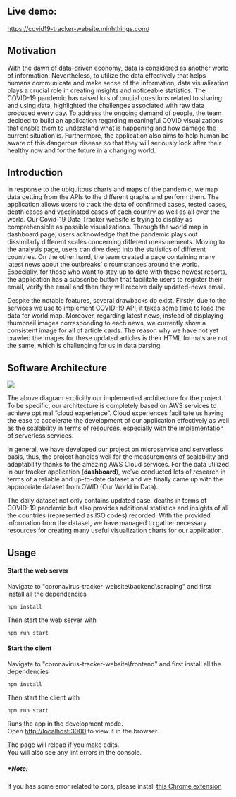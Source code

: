 ## Live demo: 
https://covid19-tracker-website.minhthings.com/

## Motivation

With the dawn of data-driven economy, data is considered as another world of information. Nevertheless, to utilize the data effectively that helps humans communicate and make sense of the information, data visualization plays a crucial role in creating insights and noticeable statistics. The COVID-19 pandemic has raised lots of crucial questions related to sharing and using data, highlighted the challenges associated with raw data produced every day. To address the ongoing demand of people, the team decided to build an application regarding meaningful COVID visualizations that enable them to understand what is happening and how damage the current situation is. Furthermore, the application also aims to help human be aware of this dangerous disease so that they will seriously look after their healthy now and for the future in a changing world. 

## Introduction

In response to the ubiquitous charts and maps of the pandemic, we map data getting from the APIs to the different graphs and perform them. The application allows users to track the data of confirmed cases, tested cases, death cases and vaccinated cases of each country as well as all over the world. Our Covid-19 Data Tracker website is trying to display as comprehensible as possible visualizations. Through the world map in dashboard page, users acknowledge that the pandemic plays out dissimilarly different scales concerning different measurements. Moving to the analysis page, users can dive deep into the statistics of different countries. On the other hand, the team created a page containing many latest news about the outbreaks’ circumstances around the world. Especially, for those who want to stay up to date with these newest reports, the application has a subscribe button that facilitate users to register their email, verify the email and then they will receive daily updated-news email. 

Despite the notable features, several drawbacks do exist. Firstly, due to the services we use to implement COVID-19 API, it takes some time to load the data for world map. Moreover, regarding latest news, instead of displaying thumbnail images corresponding to each news, we currently show a consistent image for all of article cards. The reason why we have not yet crawled the images for these updated articles is their HTML formats are not the same, which is challenging for us in data parsing.

## Software Architecture

<img align="center" src="https://user-images.githubusercontent.com/54904166/133883079-9093d9d3-84b4-4e33-86ac-46642bdda260.png"/>

The above diagram explicitly our implemented architecture for the project. To be specific, our architecture is completely based on AWS services to achieve optimal “cloud experience”. Cloud experiences facilitate us having the ease to accelerate the development of our application effectively as well as the scalability in terms of resources, especially with the implementation of serverless services.

In general, we have developed our project on microservice and serverless basis, thus, the project handles well for the measurements of scalability and adaptability thanks to the amazing AWS Cloud services.
For the data utilized in our tracker application (**dashboard**), we’ve conducted lots of research in terms of a reliable and up-to-date dataset and we finally came up with the appropriate dataset from OWID (Our World in Data).

The daily dataset not only contains updated case, deaths in terms of COVID-19 pandemic but also provides additional statistics and insights of all the countries (represented as ISO codes) recorded. With the provided information from the dataset, we have managed to gather necessary resources for creating many useful visualization charts for our application.

## Usage

#### Start the web server

Navigate to "coronavirus-tracker-website\backend\scraping" and first install all the dependencies

 `npm install`

Then start the web server with

`npm run start`

#### Start the client

Navigate to "coronavirus-tracker-website\frontend" and first install all the dependencies

`npm install`

Then start the client with

`npm run start`

Runs the app in the development mode.\
Open [http://localhost:3000](http://localhost:3000) to view it in the browser.

The page will reload if you make edits.\
You will also see any lint errors in the console.
##### *Note:
If you has some error related to cors, please install [this Chrome extension](https://chrome.google.com/webstore/detail/allow-cors-access-control/lhobafahddgcelffkeicbaginigeejlf?hl=en)